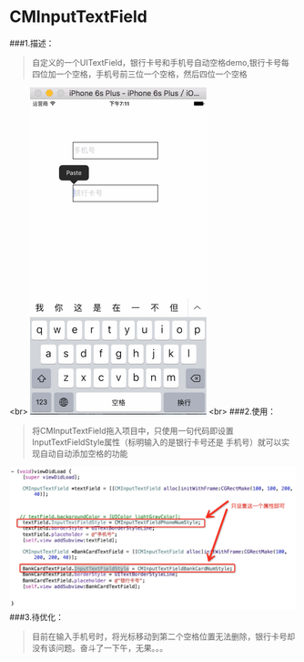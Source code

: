 # CMInputTextField

###1.描述：
>自定义的一个UITextField，银行卡号和手机号自动空格demo,银行卡号每四位加一个空格，手机号前三位一个空格，然后四位一个空格

<br\>
![效果图](https://github.com/CrabMen/CMInputTextField/blob/master/%E6%95%88%E6%9E%9C%E5%9B%BE.gif)
<br\>
###2.使用：
>将CMInputTextField拖入项目中，只使用一句代码即设置InputTextFieldStyle属性（标明输入的是银行卡号还是
手机号）就可以实现自动自动添加空格的功能

![代码图](https://github.com/CrabMen/CMInputTextField/blob/master/%E4%BB%A3%E7%A0%81%E5%9B%BE.png)
###3.待优化：
>目前在输入手机号时，将光标移动到第二个空格位置无法删除，银行卡号却没有该问题。奋斗了一下午，无果。。。
